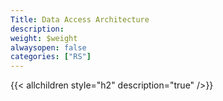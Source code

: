 ```yaml
---
Title: Data Access Architecture
description:
weight: $weight
alwaysopen: false
categories: ["RS"]
---
```

{{< allchildren style="h2" description="true" />}}
